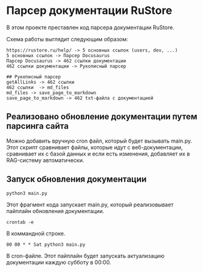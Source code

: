 # Парсер документации RuStore

В этом проекте преставлен код парсера документации RuStore.

Схема работы выглядит следующим образом:
```
https://rustore.ru/help/ -> 5 основных ссылок (users, dev, ...)
5 основных ссылок -> Парсер Docusaurus
Парсер Docusaurus -> 462 ссылки документации
462 ссылки документации -> Рукописный парсер

## Рукописный парсер
getAllLinks -> 462 ссылки
462 ссылки  -> md_files
md_files -> save_page_to_markdown
save_page_to_markdown -> 462 txt-файла с документацией
```

## Реализовано обновление документации путем парсинга сайта
Можно добавить вручную cron файл, который будет вызывать main.py.
Этот скрипт сравнивает файлы, которые идут с веб-документации,
сравнивает их с базой данных и если есть изменения, добавляет их
в RAG-систему автоматически.

## Запуск обновления документации
```
python3 main.py
```
Этот фрагмент кода запускает main.py, который реализовывает пайплайн обновления документации.

```commandline
crontab -e
```
В коммандной строке.
```cron
00 00 * * Sat python3 main.py
```
В cron-файле.
Этот пайплайн будет запускать актуализацию документации каждую субботу в 00:00.